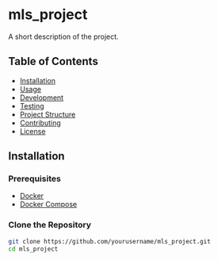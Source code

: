 # mls_project

A short description of the project.

## Table of Contents

- [Installation](#installation)
- [Usage](#usage)
- [Development](#development)
- [Testing](#testing)
- [Project Structure](#project-structure)
- [Contributing](#contributing)
- [License](#license)

## Installation

### Prerequisites

- [Docker](https://www.docker.com/get-started)
- [Docker Compose](https://docs.docker.com/compose/install/)

### Clone the Repository

```sh
git clone https://github.com/yourusername/mls_project.git
cd mls_project